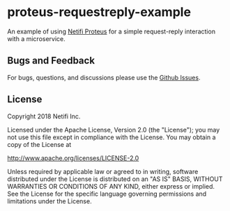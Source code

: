# proteus-requestreply-example

An example of using [Netifi Proteus](https://www.netifi.com) for a simple request-reply interaction with a microservice.

## Bugs and Feedback
For bugs, questions, and discussions please use the [Github Issues](https://github.com/gregwhitaker/proteus-requestreply-example/issues).

## License
Copyright 2018 Netifi Inc.

Licensed under the Apache License, Version 2.0 (the "License");
you may not use this file except in compliance with the License.
You may obtain a copy of the License at

   http://www.apache.org/licenses/LICENSE-2.0

Unless required by applicable law or agreed to in writing, software
distributed under the License is distributed on an "AS IS" BASIS,
WITHOUT WARRANTIES OR CONDITIONS OF ANY KIND, either express or implied.
See the License for the specific language governing permissions and
limitations under the License.